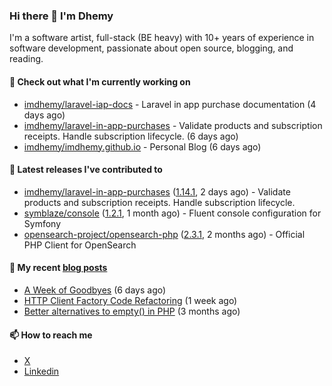 ### Hi there 👋 I'm Dhemy

I'm a software artist, full-stack (BE heavy) with 10+ years of experience in software development,
passionate about open source, blogging, and reading.

#### 👷 Check out what I'm currently working on

- [imdhemy/laravel-iap-docs](https://github.com/imdhemy/laravel-iap-docs) - Laravel in app purchase documentation (4 days ago)
- [imdhemy/laravel-in-app-purchases](https://github.com/imdhemy/laravel-in-app-purchases) - Validate products and subscription receipts. Handle subscription lifecycle. (6 days ago)
- [imdhemy/imdhemy.github.io](https://github.com/imdhemy/imdhemy.github.io) - Personal Blog (6 days ago)

#### 🔭 Latest releases I've contributed to

- [imdhemy/laravel-in-app-purchases](https://github.com/imdhemy/laravel-in-app-purchases) ([1.14.1](https://github.com/imdhemy/laravel-in-app-purchases/releases/tag/1.14.1), 2 days ago) - Validate products and subscription receipts. Handle subscription lifecycle.
- [symblaze/console](https://github.com/symblaze/console) ([1.2.1](https://github.com/symblaze/console/releases/tag/1.2.1), 1 month ago) - Fluent console configuration for Symfony
- [opensearch-project/opensearch-php](https://github.com/opensearch-project/opensearch-php) ([2.3.1](https://github.com/opensearch-project/opensearch-php/releases/tag/2.3.1), 2 months ago) - Official PHP Client for OpenSearch

#### 📜 My recent [blog posts](https://imdhemy.com/)

- [A Week of Goodbyes](https://imdhemy.com/blog/generic/week-of-goodbyes.html/) (6 days ago)
- [HTTP Client Factory Code Refactoring](https://imdhemy.com/blog/dev-log/http-client-factory-code-refactoring.html/) (1 week ago)
- [Better alternatives to empty() in PHP](https://imdhemy.com/blog/php/better-alternatives-to-empty-in-php.html/) (3 months ago)

#### 📫 How to reach me

- [X](https://twitter.com/imdhemy)
- [Linkedin](https://linkedin.com/in/imdhemy)

